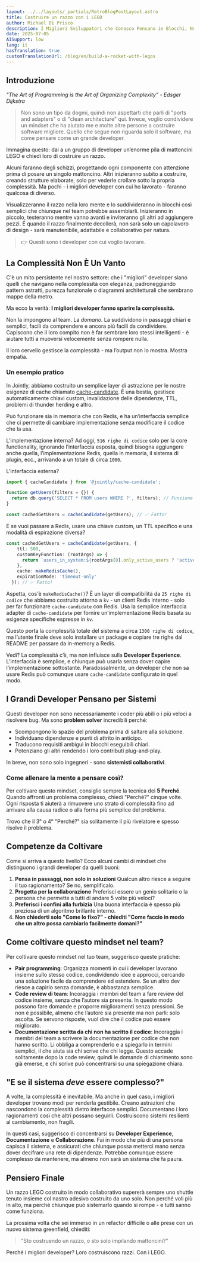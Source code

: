 ```yaml
---
layout: ../../layouts/_partials/RetroBlogPostLayout.astro
title: Costruire un razzo con i LEGO
author: Michael Di Prisco
description: I Migliori Sviluppatori che Conosco Pensano in Blocchi, Non in Progetti
date: 2025-07-05
AISupport: low
lang: it
hasTranslation: true
customTranslationUrl: /blog/en/build-a-rocket-with-legos
---
```


## Introduzione

*"The Art of Programming is the Art of Organizing Complexity" - Edsger Dijkstra*

> Non sono un tipo da dogmi, quindi non aspettarti che parli di "ports and adapters" o di "clean architecture" qui. Invece, voglio condividere un mindset che ha aiutato me e molte altre persone a costruire software migliore. Quello che segue non riguarda solo il software, ma come pensare come un grande developer.

Immagina questo: dai a un gruppo di developer un’enorme pila di mattoncini LEGO e chiedi loro di costruire un razzo.

Alcuni faranno degli schizzi, progettando ogni componente con attenzione prima di posare un singolo mattoncino. Altri inizieranno subito a costruire, creando strutture elaborate, solo per vederle crollare sotto la propria complessità. Ma pochi - i migliori developer con cui ho lavorato - faranno qualcosa di diverso.

Visualizzeranno il razzo nella loro mente e lo suddivideranno in blocchi così semplici che chiunque nel team potrebbe assemblarli. Inizieranno in piccolo, testeranno mentre vanno avanti e inviteranno gli altri ad aggiungere pezzi. E quando il razzo finalmente decollerà, non sarà solo un capolavoro di design - sarà manutenibile, adattabile e collaborativo per natura.

> 👉 Questi sono i developer con cui voglio lavorare.

## La Complessità Non È Un Vanto

C'è un mito persistente nel nostro settore: che i "migliori" developer siano quelli che navigano nella complessità con eleganza, padroneggiando pattern astratti, purezza funzionale o diagrammi architetturali che sembrano mappe della metro.

Ma ecco la verità: **I migliori developer fanno sparire la complessità.**

Non la impongono al team. La _domano_. La suddividono in passaggi chiari e semplici, facili da comprendere e ancora più facili da condividere. Capiscono che il loro compito non è far sembrare loro stessi intelligenti - è aiutare tutti a muoversi velocemente senza rompere nulla.

Il loro cervello gestisce la complessità - ma l’output non lo mostra. Mostra empatia.

### Un esempio pratico

In Jointly, abbiamo costruito un semplice layer di astrazione per le nostre esigenze di cache chiamato [cache-candidate](https://github.com/JointlyTech/cache-candidate). È una bestia, gestisce automaticamente chiavi custom, invalidazione delle dipendenze, TTL, problemi di thunder herding e altro.

Può funzionare sia in memoria che con Redis, e ha un’interfaccia semplice che ci permette di cambiare implementazione senza modificare il codice che la usa.

L’implementazione interna? Ad oggi, `516 righe di codice` solo per la core functionality, ignorando l’interfaccia esposta, quindi bisogna aggiungere anche quella, l’implementazione Redis, quella in memoria, il sistema di plugin, ecc., arrivando a un totale di circa `1000`.

L’interfaccia esterna?

```typescript
import { cacheCandidate } from '@jointly/cache-candidate';

function getUsers(filters = {}) {
  return db.query('SELECT * FROM users WHERE ?', filters); // Funzione di esempio da cachare
}

const cachedGetUsers = cacheCandidate(getUsers); // ✅ Fatto!
```

E se vuoi passare a Redis, usare una chiave custom, un TTL specifico e una modalità di espirazione diversa?

```typescript
const cachedGetUsers = cacheCandidate(getUsers, {
    ttl: 500,
    customKeyFunction: (rootArgs) => {
      return `users_in_system:${rootArgs[0].only_active_users ? 'active' : 'all'}`;
    },
    cache: makeRedisCache(),
    expirationMode: 'timeout-only'
  }); // ✅ Fatto!
```

Aspetta, cos'è `makeRedisCache()`? È un layer di compatibilità da `25 righe di codice` che abbiamo costruito attorno a `kv` - un client Redis interno - solo per far funzionare `cache-candidate` con Redis. Usa la semplice interfaccia adapter di `cache-candidate` per fornire un’implementazione Redis basata su esigenze specifiche espresse in `kv`.

Questo porta la complessità totale del sistema a circa `1300 righe di codice`, ma l’utente finale deve solo installare un package e copiare tre righe dal README per passare da in-memory a Redis.

Vedi? La complessità c’è, ma non influisce sulla **Developer Experience**. L’interfaccia è semplice, e chiunque può usarla senza dover capire l’implementazione sottostante. Paradossalmente, un developer che non sa usare Redis può comunque usare `cache-candidate` configurato in quel modo.

## I Grandi Developer Pensano per Sistemi

Questi developer non sono necessariamente i coder più abili o i più veloci a risolvere bug. Ma sono **problem solver** incredibili perché:
- Scompongono lo spazio del problema prima di saltare alla soluzione.
- Individuano dipendenze e punti di attrito in anticipo.
- Traducono requisiti ambigui in blocchi eseguibili chiari.
- Potenziano gli altri rendendo i loro contributi plug-and-play.

In breve, non sono solo ingegneri - sono **sistemisti collaborativi**.

### Come allenare la mente a pensare così?
Per coltivare questo mindset, consiglio sempre la tecnica dei **5 Perché**. Quando affronti un problema complesso, chiedi "Perché?" cinque volte. Ogni risposta ti aiuterà a rimuovere uno strato di complessità fino ad arrivare alla causa radice o alla forma più semplice del problema.

Trovo che il 3° o 4° "Perché?" sia solitamente il più rivelatore e spesso risolve il problema.

## Competenze da Coltivare

Come si arriva a questo livello? Ecco alcuni cambi di mindset che distinguono i grandi developer da quelli buoni:

1.  **Pensa in passaggi, non solo in soluzioni** Qualcun altro riesce a seguire il tuo ragionamento? Se no, semplificalo.
2.  **Progetta per la collaborazione** Preferisci essere un genio solitario o la persona che permette a tutti di andare 5 volte più veloci?
3.  **Preferisci i confini alla furbizia** Una buona interfaccia è spesso più preziosa di un algoritmo brillante interno.
4.  **Non chiederti solo "Come lo fixo?" - chiediti "Come faccio in modo che un altro possa cambiarlo facilmente domani?"**

## Come coltivare questo mindset nel team?

Per coltivare questo mindset nel tuo team, suggerisco queste pratiche:
- **Pair programming**: Organizza momenti in cui i developer lavorano insieme sullo stesso codice, condividendo idee e approcci, cercando una soluzione facile da comprendere ed estendere. Se un altro dev riesce a capirlo senza domande, è abbastanza semplice.
- **Code review di team**: Incoraggia i membri del team a fare review del codice insieme, senza che l’autore sia presente. In questo modo possono fare domande e proporre miglioramenti senza pressioni. Se non è possibile, almeno che l’autore sia presente ma non parli: solo ascolta. Se servono risposte, vuol dire che il codice può essere migliorato.
- **Documentazione scritta da chi non ha scritto il codice**: Incoraggia i membri del team a scrivere la documentazione per codice che non hanno scritto. Li obbliga a comprenderlo e a spiegarlo in termini semplici, il che aiuta sia chi scrive che chi legge. Questo accade solitamente dopo la code review, quindi le domande di chiarimento sono già emerse, e chi scrive può concentrarsi su una spiegazione chiara.

## "E se il sistema *deve* essere complesso?"
A volte, la complessità è inevitabile. Ma anche in quel caso, i migliori developer trovano modi per renderla gestibile. Creano astrazioni che nascondono la complessità dietro interfacce semplici. Documentano i loro ragionamenti così che altri possano seguirli. Costruiscono sistemi resilienti al cambiamento, non fragili.

In questi casi, suggerisco di concentrarsi su **Developer Experience**, **Documentazione** e **Collaborazione**. Fai in modo che più di una persona capisca il sistema, e assicurati che chiunque possa metterci mano senza dover decifrare una rete di dipendenze. Potrebbe comunque essere complesso da mantenere, ma almeno non sarà un sistema che fa paura.

## Pensiero Finale

Un razzo LEGO costruito in modo collaborativo supererà sempre uno shuttle tenuto insieme col nastro adesivo costruito da uno solo. Non perché voli più in alto, ma perché chiunque può sistemarlo quando si rompe - e tutti sanno come funziona.

La prossima volta che sei immerso in un refactor difficile o alle prese con un nuovo sistema greenfield, chiediti:

> "Sto costruendo un razzo, o sto solo impilando mattoncini?"

Perché i migliori developer? Loro costruiscono razzi. Con i LEGO.
